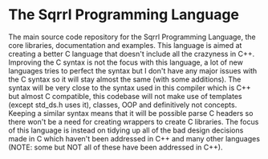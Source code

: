 # The Sqrrl Programming Language
The main source code repository for the Sqrrl Programming Language, the core libraries, documentation and examples.
This language is aimed at creating a better C language that doesn't include all the crazyness in C++.
Improving the C syntax is not the focus with this language, a lot of new languages tries to perfect the syntax but I don't have any major issues with the C syntax
so it will stay almost the same (with some additions).
The syntax will be very close to the syntax used in this compiler which is C++ but almost C compatible, this codebase will not make use of templates (except std_ds.h uses it), classes, OOP and definitively not concepts.
Keeping a similar syntax means that it will be possible parse C headers so there won't be a need for creating wrappers to create C libraries.
The focus of this language is instead on tidying up all of the bad design decisions made in C which haven't been addressed in C++ and many other languages
(NOTE: some but NOT all of these have been addressed in C++).
